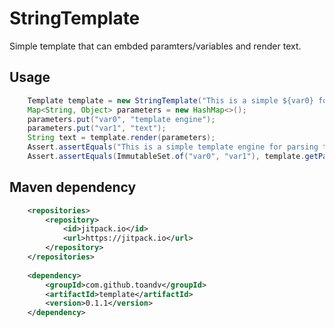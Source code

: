 # StringTemplate

Simple template that can embded paramters/variables and render text.

## Usage

```java
	Template template = new StringTemplate("This is a simple ${var0} for parsing ${var1}.");
	Map<String, Object> parameters = new HashMap<>();
	parameters.put("var0", "template engine");
	parameters.put("var1", "text");
	String text = template.render(parameters);
	Assert.assertEquals("This is a simple template engine for parsing text.", text);
	Assert.assertEquals(ImmutableSet.of("var0", "var1"), template.getParameterNames());
```



## Maven dependency 

```xml
  	<repositories>
		<repository>
		    <id>jitpack.io</id>
		    <url>https://jitpack.io</url>
		</repository>
	</repositories>
	
	<dependency>
	    <groupId>com.github.toandv</groupId>
	    <artifactId>template</artifactId>
	    <version>0.1.1</version>
	</dependency>
